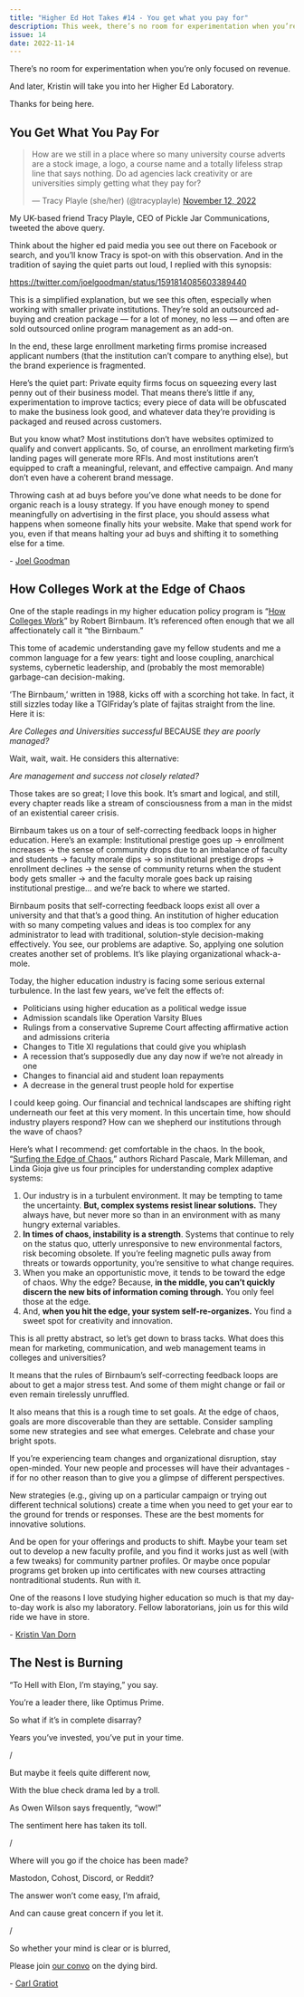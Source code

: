 ```yaml
---
title: "Higher Ed Hot Takes #14 - You get what you pay for"
description: This week, there’s no room for experimentation when you’re only focused on revenue.
issue: 14
date: 2022-11-14
---
```


There’s no room for experimentation when you’re only focused on revenue.

And later, Kristin will take you into her Higher Ed Laboratory.

Thanks for being here.

You Get What You Pay For
------------------------

> How are we still in a place where so many university course adverts are a stock image, a logo, a course name and a totally lifeless strap line that says nothing. Do ad agencies lack creativity or are universities simply getting what they pay for?
>
> — Tracy Playle (she/her) (@tracyplayle) [November 12, 2022](https://twitter.com/tracyplayle/status/1591494807607721985?ref_src=twsrc%5Etfw)

My UK-based friend Tracy Playle, CEO of Pickle Jar Communications, tweeted the above query.

Think about the higher ed paid media you see out there on Facebook or search, and you’ll know Tracy is spot-on with this observation. And in the tradition of saying the quiet parts out loud, I replied with this synopsis:

<https://twitter.com/joelgoodman/status/1591814085603389440>

This is a simplified explanation, but we see this often, especially when working with smaller private institutions. They’re sold an outsourced ad-buying and creation package — for a lot of money, no less — and often are sold outsourced online program management as an add-on.

In the end, these large enrollment marketing firms promise increased applicant numbers (that the institution can’t compare to anything else), but the brand experience is fragmented.

Here’s the quiet part: Private equity firms focus on squeezing every last penny out of their business model. That means there’s little if any, experimentation to improve tactics; every piece of data will be obfuscated to make the business look good, and whatever data they’re providing is packaged and reused across customers.

But you know what? Most institutions don’t have websites optimized to qualify and convert applicants. So, of course, an enrollment marketing firm’s landing pages will generate more RFIs. And most institutions aren’t equipped to craft a meaningful, relevant, and effective campaign. And many don’t even have a coherent brand message.

Throwing cash at ad buys before you’ve done what needs to be done for organic reach is a lousy strategy. If you have enough money to spend meaningfully on advertising in the first place, you should assess what happens when someone finally hits your website. Make that spend work for you, even if that means halting your ad buys and shifting it to something else for a time.

\- [Joel Goodman](https://joelgoodman.co/?utm_source=HEHT)

How Colleges Work at the Edge of Chaos
--------------------------------------

One of the staple readings in my higher education policy program is “[How Colleges Work](https://www.thriftbooks.com/w/how-colleges-work-the-cybernetics-of-academic-organization-and-leadership-jossey-bass-higher-and-adult-education-series_robert-birnbaum/255902/item/7954198/?gclid=Cj0KCQiAgribBhDkARIsAASA5bsD6RwOkdFbq0iqMXAsNP1Pt3OQMzJ1TvJr5DudpCHK9LVTbbZXnz0aAuTIEALw_wcB&utm_campaign=Higher%20Ed%20Hot%20Takes&utm_medium=email&utm_source=Revue%20newsletter#idiq=7954198&edition=2302137)” by Robert Birnbaum. It’s referenced often enough that we all affectionately call it “the Birnbaum.”

This tome of academic understanding gave my fellow students and me a common language for a few years: tight and loose coupling, anarchical systems, cybernetic leadership, and (probably the most memorable) garbage-can decision-making.

‘The Birnbaum,’ written in 1988, kicks off with a scorching hot take. In fact, it still sizzles today like a TGIFriday’s plate of fajitas straight from the line. Here it is:

_Are Colleges and Universities successful_ BECAUSE _they are poorly managed?_

Wait, wait, wait. He considers this alternative:

_Are management and success not closely related?_

Those takes are so great; I love this book. It’s smart and logical, and still, every chapter reads like a stream of consciousness from a man in the midst of an existential career crisis.

Birnbaum takes us on a tour of self-correcting feedback loops in higher education. Here’s an example: Institutional prestige goes up → enrollment increases → the sense of community drops due to an imbalance of faculty and students → faculty morale dips → so institutional prestige drops → enrollment declines → the sense of community returns when the student body gets smaller → and the faculty morale goes back up raising institutional prestige… and we’re back to where we started.

Birnbaum posits that self-correcting feedback loops exist all over a university and that that’s a good thing. An institution of higher education with so many competing values and ideas is too complex for any administrator to lead with traditional, solution-style decision-making effectively. You see, our problems are adaptive. So, applying one solution creates another set of problems. It’s like playing organizational whack-a-mole.

Today, the higher education industry is facing some serious external turbulence. In the last few years, we’ve felt the effects of:

* Politicians using higher education as a political wedge issue
* Admission scandals like Operation Varsity Blues
* Rulings from a conservative Supreme Court affecting affirmative action and admissions criteria
* Changes to Title XI regulations that could give you whiplash
* A recession that’s supposedly due any day now if we’re not already in one
* Changes to financial aid and student loan repayments
* A decrease in the general trust people hold for expertise

I could keep going. Our financial and technical landscapes are shifting right underneath our feet at this very moment. In this uncertain time, how should industry players respond? How can we shepherd our institutions through the wave of chaos?

Here’s what I recommend: get comfortable in the chaos. In the book, “[Surfing the Edge of Chaos](https://www.thriftbooks.com/w/surfing-the-edge-of-chaos-the-laws-of-nature-and-the-new-laws-of-business_richard-pascale_linda-gioja/395079/item/3767553/),” authors Richard Pascale, Mark Milleman, and Linda Gioja give us four principles for understanding complex adaptive systems:

1. Our industry is in a turbulent environment. It may be tempting to tame the uncertainty. **But, complex systems resist linear solutions.** They always have, but never more so than in an environment with as many hungry external variables.
2. **In times of chaos, instability is a strength**. Systems that continue to rely on the status quo, utterly unresponsive to new environmental factors, risk becoming obsolete. If you’re feeling magnetic pulls away from threats or towards opportunity, you’re sensitive to what change requires.
3. When you make an opportunistic move, it tends to be toward the edge of chaos. Why the edge? Because, **in the middle, you can’t quickly discern the new bits of information coming through.** You only feel those at the edge.
4. And, **when you hit the edge, your system self-re-organizes.** You find a sweet spot for creativity and innovation.

This is all pretty abstract, so let’s get down to brass tacks. What does this mean for marketing, communication, and web management teams in colleges and universities?

It means that the rules of Birnbaum’s self-correcting feedback loops are about to get a major stress test. And some of them might change or fail or even remain tirelessly unruffled.

It also means that this is a rough time to set goals. At the edge of chaos, goals are more discoverable than they are settable. Consider sampling some new strategies and see what emerges. Celebrate and chase your bright spots.

If you’re experiencing team changes and organizational disruption, stay open-minded. Your new people and processes will have their advantages - if for no other reason than to give you a glimpse of different perspectives.

New strategies (e.g., giving up on a particular campaign or trying out different technical solutions) create a time when you need to get your ear to the ground for trends or responses. These are the best moments for innovative solutions.

And be open for your offerings and products to shift. Maybe your team set out to develop a new faculty profile, and you find it works just as well (with a few tweaks) for community partner profiles. Or maybe once popular programs get broken up into certificates with new courses attracting nontraditional students. Run with it.

One of the reasons I love studying higher education so much is that my day-to-day work is also my laboratory. Fellow laboratorians, join us for this wild ride we have in store.

\- [Kristin Van Dorn](https://twitter.com/yossariansghost?utm_campaign=Higher%20Ed%20Hot%20Takes&utm_medium=email&utm_source=Revue%20newsletter)

The Nest is Burning
-------------------

“To Hell with Elon, I’m staying,” you say.

You’re a leader there, like Optimus Prime.

So what if it’s in complete disarray?

Years you’ve invested, you’ve put in your time.

/

But maybe it feels quite different now,

With the blue check drama led by a troll.

As Owen Wilson says frequently, “wow!”

The sentiment here has taken its toll.

/

Where will you go if the choice has been made?

Mastodon, Cohost, Discord, or Reddit?

The answer won’t come easy, I’m afraid,

And can cause great concern if you let it.

/

So whether your mind is clear or is blurred,

Please join [our convo](https://twitter.com/braverymedia/status/1591147323668992001?utm_campaign=Higher%20Ed%20Hot%20Takes&utm_medium=email&utm_source=Revue%20newsletter) on the dying bird.

\- [Carl Gratiot](https://twitter.com/CarlGratiot?utm_campaign=Higher%20Ed%20Hot%20Takes&utm_medium=email&utm_source=Revue%20newsletter)

